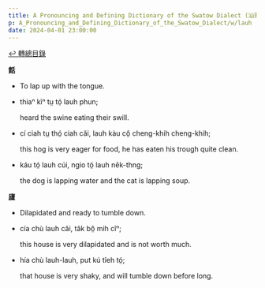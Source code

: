```yaml
---
title: A Pronouncing and Defining Dictionary of the Swatow Dialect (汕頭方言音義字典) / lauh
p: A_Pronouncing_and_Defining_Dictionary_of_the_Swatow_Dialect/w/lauh
date: 2024-04-01 23:00:00
---
```


[↩️ 轉總目錄](/A_Pronouncing_and_Defining_Dictionary_of_the_Swatow_Dialect)


**餂**
- To lap up with the tongue.

- thiaⁿ kìⁿ tṳ tó̤ lauh phun;

  heard the swine eating their swill.

- cí ciah tṳ thó̤ ciah căi, lauh kàu cô̤ cheng-khih cheng-khih;

  this hog is very eager for food, he has eaten his trough quite clean.

- káu tó̤ lauh cúi, ngio tó̤ lauh nêk-thng;

  the dog is lapping water and the cat is lapping soup.

**㢒**
- Dilapidated and ready to tumble down.

- cía chù lauh căi, tâk bô̤ mih cîⁿ;

  this house is very dilapidated and is not worth much.

- hía chù lauh-lauh, put kú tîeh tó̤;

  that house is very shaky, and will tumble down before long.